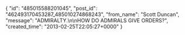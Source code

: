  {
   "id": "485015588201045",
   "post_id": "462493170453287_485010274868243",
   "from_name": "Scott Duncan",
   "message": "ADMIRALTY.\n\nHOW DO ADMIRALS GIVE ORDERS?",
   "created_time": "2013-02-25T22:05:27+0000"
 }
